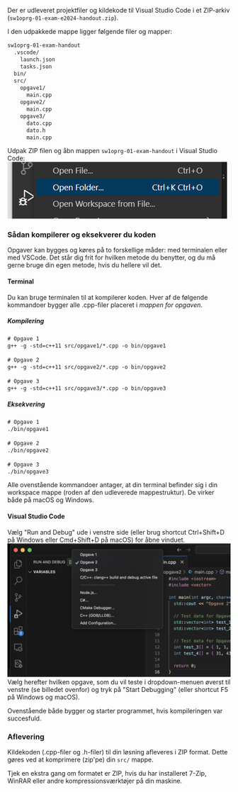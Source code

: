 Der er udleveret projektfiler og kildekode til Visual Studio Code i et ZIP-arkiv (`sw1oprg-01-exam-e2024-handout.zip`).

I den udpakkede mappe ligger følgende filer og mapper:

```
sw1oprg-01-exam-handout
  .vscode/
    launch.json
    tasks.json
  bin/
  src/
    opgave1/
      main.cpp
    opgave2/
      main.cpp
    opgave3/
      dato.cpp
      dato.h
      main.cpp
```

Udpak ZIP filen og åbn mappen `sw1oprg-01-exam-handout` i Visual Studio Code:
![open-folder](vscode-open-folder.png)

### Sådan kompilerer og eksekverer du koden
Opgaver kan bygges og køres på to forskellige måder: med terminalen eller med VSCode. Det står dig frit for hvilken metode du benytter, og du må gerne bruge din egen metode, hvis du hellere vil det.

#### Terminal
Du kan bruge terminalen til at kompilerer koden. Hver af de følgende kommandoer bygger alle .cpp-filer placeret i *mappen for opgaven*.
##### Kompilering
```
# Opgave 1
g++ -g -std=c++11 src/opgave1/*.cpp -o bin/opgave1

# Opgave 2
g++ -g -std=c++11 src/opgave2/*.cpp -o bin/opgave2

# Opgave 3
g++ -g -std=c++11 src/opgave3/*.cpp -o bin/opgave3
```

##### Eksekvering
```
# Opgave 1
./bin/opgave1

# Opgave 2
./bin/opgave2

# Opgave 3
./bin/opgave3
```

Alle ovenstående kommandoer antager, at din terminal befinder sig i din workspace mappe (roden af den udleverede mappestruktur). De virker både på macOS og Windows.

#### Visual Studio Code
Vælg "Run and Debug" ude i venstre side (eller brug shortcut Ctrl+Shift+D på Windows eller Cmd+Shift+D på macOS) for åbne vinduet.
![VSCode Build and Run](vscode-build-and-run.png)
Vælg herefter hvilken opgave, som du vil teste i dropdown-menuen øverst til venstre (se billedet ovenfor) og tryk på "Start Debugging" (eller shortcut F5 på Windows og macOS).

Ovenstående både bygger og starter programmet, hvis kompileringen var succesfuld.

### Aflevering
Kildekoden (.cpp-filer og .h-filer) til din løsning afleveres i ZIP format. Dette gøres ved at komprimere (zip'pe) din `src/` mappe.

Tjek en ekstra gang om formatet er ZIP, hvis du har installeret 7-Zip, WinRAR eller andre kompressionsværktøjer på din maskine.